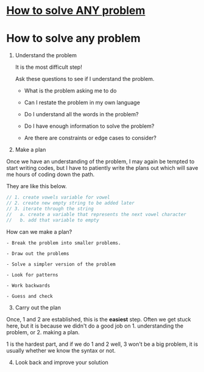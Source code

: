 # [How to solve ANY problem](#how-to-solve-any-problem)

# How to solve any problem

1. Understand the problem

    It is the most difficult step!

    Ask these questions to see if I understand the problem.

    - What is the problem asking me to do

    - Can I restate the problem in my own language

    - Do I understand all the words in the problem?

    - Do I have enough information to solve the problem?

    - Are there are constraints or edge cases to consider?

2. Make a plan

Once we have an understanding of the problem, I may again be tempted to start writing codes, but I have to patiently write the plans out which will save me hours of coding down the path.

They are like this below.

```js
// 1. create vowels variable for vowel
// 2. create new empty string to be added later
// 3. iterate through the string
//   a. create a variable that represents the next vowel character
//   b. add that variable to empty
```

How can we make a plan?

    - Break the problem into smaller problems.

    - Draw out the problems

    - Solve a simpler version of the problem

    - Look for patterns

    - Work backwards

    - Guess and check

3. Carry out the plan

Once, 1 and 2 are established, this is the **easiest** step. Often we get stuck here, but it is because we didn't do a good job on 1. understanding the problem, or 2. making a plan.

1 is the hardest part, and if we do 1 and 2 well, 3 won't be a big problem, it is usually whether we know the syntax or not.

4. Look back and improve your solution
